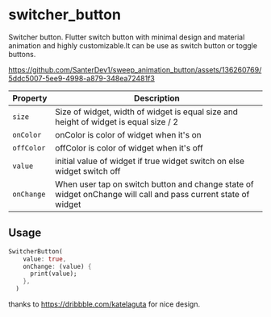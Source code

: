 # switcher_button

Switcher button.
Flutter switch button with minimal design and material animation and highly
customizable.It can be use as switch button or toggle buttons.




https://github.com/SanterDev1/sweep_animation_button/assets/136260769/5ddc5007-5ee9-4998-a879-348ea72481f3



| Property | Description |
| --- | --- |
| `size` | Size of widget, width of widget is equal size and height of widget is equal size / 2|
| `onColor` | onColor is color of widget when it's on |
| `offColor` | offColor is color of widget when it's off |
| `value` | initial value of widget if true widget switch on else widget switch off |
| `onChange` | When user tap on switch button and change state of widget onChange will call and pass current state of widget  |



Usage
-----

```dart
SwitcherButton(
    value: true,
    onChange: (value) {
      print(value);
    },
  )
```
thanks to https://dribbble.com/katelaguta for nice design.
